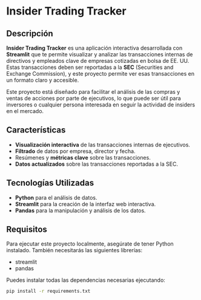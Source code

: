 
# Insider Trading Tracker

## Descripción

**Insider Trading Tracker** es una aplicación interactiva desarrollada con **Streamlit** que te permite visualizar y analizar las transacciones internas de directivos y empleados clave de empresas cotizadas en bolsa de EE. UU. Estas transacciones deben ser reportadas a la **SEC** (Securities and Exchange Commission), y este proyecto permite ver esas transacciones en un formato claro y accesible.

Este proyecto está diseñado para facilitar el análisis de las compras y ventas de acciones por parte de ejecutivos, lo que puede ser útil para inversores o cualquier persona interesada en seguir la actividad de insiders en el mercado.

## Características

- **Visualización interactiva** de las transacciones internas de ejecutivos.
- **Filtrado** de datos por empresa, director y fecha.
- Resúmenes y **métricas clave** sobre las transacciones.
- **Datos actualizados** sobre las transacciones reportadas a la SEC.
  
## Tecnologías Utilizadas

- **Python** para el análisis de datos.
- **Streamlit** para la creación de la interfaz web interactiva.
- **Pandas** para la manipulación y análisis de los datos.

## Requisitos

Para ejecutar este proyecto localmente, asegúrate de tener Python instalado. También necesitarás las siguientes librerías:

- streamlit
- pandas

Puedes instalar todas las dependencias necesarias ejecutando:

```bash
pip install -r requirements.txt
